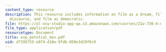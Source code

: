 ```yaml
---
content_type: resource
description: This resource includes information on film as a dream, film as emotional
  discourse, and film as democratic.
file: https://ol-ocw-studio-app-qa.s3.amazonaws.com/courses/21w-730-4-expository-writing-analyzing-mass-media-spring-2001/d7195755e874d18e9fdb050e3d29f6c9_exp_potntial_mov.pdf
file_type: application/pdf
resourcetype: Document
title: exp_potntial_mov.pdf
uid: d7195755-e874-d18e-9fdb-050e3d29f6c9
---
```

